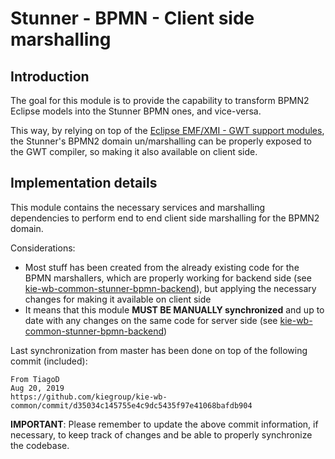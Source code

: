 Stunner - BPMN - Client side marshalling
========================================

Introduction
------------
The goal for this module is to provide the capability to transform BPMN2 Eclipse models into the Stunner BPMN ones, and vice-versa. 

This way, by relying on top of the [Eclipse EMF/XMI - GWT support modules](../kie-wb-common-stunner-bpmn-emf), the Stunner's BPMN2 domain un/marshalling can be properly exposed to the GWT compiler, so making it also available on client side.  


Implementation details
----------------------

This module contains the necessary services and marshalling dependencies to perform end to end client side marshalling for the BPMN2 domain.

Considerations:
* Most stuff has been created from the already existing code for the BPMN marshallers, which are properly working for backend side (see [kie-wb-common-stunner-bpmn-backend](../kie-wb-common-stunner-bpmn-backend)), but applying the necessary changes for making it available on client side
* It means that this module **MUST BE MANUALLY synchronized** and up to date with any changes on the same code for server side (see [kie-wb-common-stunner-bpmn-backend](../kie-wb-common-stunner-bpmn-backend))


Last synchronization from master has been done on top of the following commit (included):
    
    From TiagoD
    Aug 20, 2019
    https://github.com/kiegroup/kie-wb-common/commit/d35034c145755e4c9dc5435f97e41068bafdb904

**IMPORTANT**: Please remember to update the above commit information, if necessary, to keep track of changes and be able to properly synchronize the codebase. 
